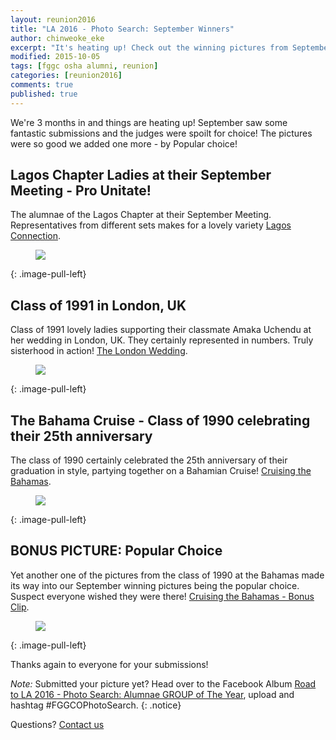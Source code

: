 ```yaml
---
layout: reunion2016
title: "LA 2016 - Photo Search: September Winners"
author: chinweoke_eke
excerpt: "It's heating up! Check out the winning pictures from September Submissions! Fostering Unity!"
modified: 2015-10-05
tags: [fggc osha alumni, reunion]
categories: [reunion2016]
comments: true
published: true
---
```

We're 3 months in and things are heating up! September saw some fantastic submissions and the judges were spoilt for choice! The pictures were so good we added one more - by Popular choice!

## Lagos Chapter Ladies at their September Meeting - Pro Unitate!
The alumnae of the Lagos Chapter at their September Meeting. Representatives from different sets makes for a lovely variety [Lagos Connection](https://www.facebook.com/photo.php?fbid=10153235239041656&set=oa.10152892392226244&type=3&theater).
<figure>
	<a href="{{ site.url }}/images/lagoschapter-septmeeting.jpg"><img src="{{ site.url }}/images/lagoschapter-septmeeting.jpg"></a>
</figure>
{: .image-pull-left}

## Class of 1991 in London, UK
Class of 1991 lovely ladies supporting their classmate Amaka Uchendu at her wedding in London, UK. They certainly represented in numbers. Truly sisterhood in action! [The London Wedding](https://www.facebook.com/photo.php?fbid=10155916714910328&set=oa.10152892392226244&type=3&theater).
<figure>
	<a href="{{ site.url }}/images/classof91inuk.jpg"><img src="{{ site.url }}/images/classof91inuk.jpg"></a>
</figure>
{: .image-pull-left}

## The Bahama Cruise - Class of 1990 celebrating their 25th anniversary
The class of 1990 certainly celebrated the 25th anniversary of their graduation in style, partying together on a Bahamian Cruise! [Cruising the Bahamas](https://www.facebook.com/photo.php?fbid=10207895770015585&set=oa.10152892392226244&type=3&theater).
<figure>
	<a href="{{ site.url }}/images/classof90inbahamas.jpg"><img src="{{ site.url }}/images/classof90inbahamas.jpg"></a>
</figure>
{: .image-pull-left}

## BONUS PICTURE: Popular Choice
Yet another one of the pictures from the class of 1990 at the Bahamas made its way into our September winning pictures being the popular choice. Suspect everyone wished they were there! [Cruising the Bahamas - Bonus Clip](https://www.facebook.com/photo.php?fbid=10207895769535573&set=oa.10152892392226244&type=3&theater).
<figure>
	<a href="{{ site.url }}/images/classof90inbahamas2.jpg"><img src="{{ site.url }}/images/classof90inbahamas2.jpg"></a>
</figure>
{: .image-pull-left}

Thanks again to everyone for your submissions!

*Note:* Submitted your picture yet? Head over to the Facebook Album [Road to LA 2016 - Photo Search: Alumnae GROUP of The Year](https://www.facebook.com/media/set/?set=oa.10152892392226244&type=1), upload and hashtag ‪#‎FGGCOPhotoSearch‬.
{: .notice} 

Questions? [Contact us](mailto:la2016@fggconitsha.com)